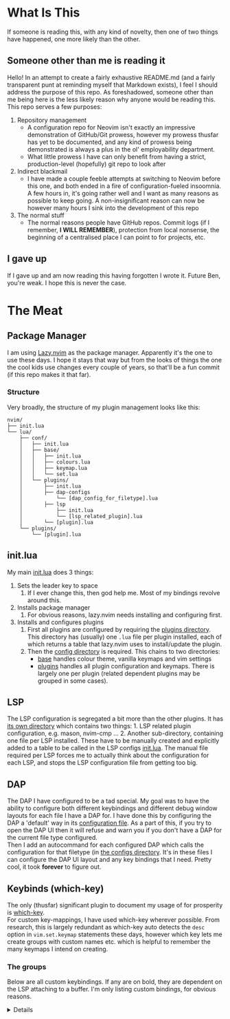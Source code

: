 # What Is This
If someone is reading this, with any kind of novelty, then one of two things have happened, one more likely than the other.
## Someone other than me is reading it
Hello! In an attempt to create a fairly exhaustive README.md (and a fairly transparent punt at reminding myself that Markdown exists), I feel I should address the purpose of this repo. 
As foreshadowed, someone other than me being here is the less likely reason why anyone would be reading this. This repo serves a few purposes:
1. Repository management
     * A configuration repo for Neovim isn't exactly an impressive demonstration of GitHub/Git prowess, however my prowess thusfar has yet to be documented, and any kind of prowess being
       demonstrated is always a plus in the ol' employability department.
     * What little prowess I have can only benefit from having a strict, production-level (hopefully) git repo to look after
2. Indirect blackmail
     * I have made a couple feeble attempts at switching to Neovim before this one, and both ended in a fire of configuration-fueled insoomnia. A few hours in, it's going rather well and
       I want as many reasons as possible to keep going. A non-insignificant reason can now be however many hours I sink into the development of this repo
3. The normal stuff
     * The normal reasons people have GitHub repos. Commit logs (if I remember, **I WILL REMEMBER**), protection from local nonsense, the beginning of a centralised place I can point to
       for projects, etc.

## I gave up
If I gave up and am now reading this having forgotten I wrote it. Future Ben, you're weak. I hope this is never the case.

# The Meat
## Package Manager
I am using [Lazy.nvim](https://github.com/folke/lazy.nvim) as the package manager. Apparently it's the one to use these days. I hope it stays that way but from the looks of things the
one the cool kids use changes every couple of years, so that'll be a fun commit (if this repo makes it that far).
### Structure
Very broadly, the structure of my plugin management looks like this:   
```
nvim/
├── init.lua
└── lua/
    ├── conf/
    │   ├── init.lua
    │   ├── base/
    │   │   ├── init.lua
    │   │   ├── colours.lua
    │   │   ├── keymap.lua
    │   │   └── set.lua
    │   └── plugins/
    │       ├── init.lua
    │       ├── dap-configs
    │           └── [dap_config_for_filetype].lua
    │       ├── lsp
    │           ├── init.lua
    │           └── [lsp_related_plugin].lua
    │       └── [plugin].lua
    └── plugins/
        └── [plugin].lua
```
## init.lua
My main [init.lua](nvim-config/init.lua) does 3 things:
1. Sets the leader key to space
    1. If I ever change this, then god help me. Most of my bindings revolve around this.
2. Installs package manager
    1. For obvious reasons, lazy.nvim needs installing and configuring first.
3. Installs and configures plugins    
    1. First all plugins are configured by requiring the [plugins directory](nvim-config/plugins). This directory has (usually) one `.lua` file per plugin installed, each of which returns
        a table that lazy.nvim uses to install/update the plugin.   
    2. Then the [config directory](nvim-config/config) is required. This chains to two directories:   
        * [base](nvim-config/config/base) handles colour theme, vanilla keymaps and vim settings   
        * [plugins](nvim-config/config/plugins) handles all plugin configuration and keymaps. There is largely one per plugin (related dependent plugins may be grouped in some cases).

## LSP
The LSP configuration is segregated a bit more than the other plugins. It has [its own directory](nvim-config/config/plugins/lsp) which contains two things:
    1. LSP related plugin configuration, e.g. mason, nvim-cmp ...
    2. Another sub-directory, containing one file per LSP installed. These have to be manually created and explicitly added to a table to be called in the LSP configs [init.lua](nvim/config/plugins/lsp/lsp_configs/init.lua).
The manual file required per LSP forces me to actually think about the configuration for each LSP, and stops the LSP configuration file from getting too big.

## DAP
The DAP I have configured to be a tad special. My goal was to have the ability to configure both different keybindings and different debug window layouts for each file I have a DAP for.
I have done this by configuring the DAP a 'default' way in its [configuration file](nvim-config/config/plugins/dap-config.lua). As a part of this, if you try to open the DAP UI then it will
refuse and warn you if you don't have a DAP for the current file type configured.   
Then I add an autocommand for each configured DAP which calls the configuration for that filetype (in [the configs directory](nvim-config/config/plugins/dap-configs). It's in these files I can
configure the DAP UI layout and any key bindings that I need. Pretty cool, it took **forever** to figure out.

## Keybinds (which-key)
The only (thusfar) significant plugin to document my usage of for prosperity is [which-key](https://github.com/folke/which-key.nvim).   
For custom key-mappings, I have used which-key wherever possible. From research, this is largely redundant as which-key auto detects the `desc` option in `vim.set.keymap` statements these days,
however which key lets me create groups with custom names etc. which is helpful to remember the many keymaps I intend on creating.
### The groups
Below are all custom keybindings. If any are on bold, they are dependent on the LSP attaching to a buffer. I'm only listing custom bindings, for obvious reasons.
<details>
  
* **System**: `<leader>`    
    This is the bottom layer of keymaps that begin with the leader key. It contains utility keymaps (as broad and non-specific as that term is)
    * `<leader>`
        * Source current file. Basically runs it, mainly for things like configuration.
    * `e`
        * Open nvim tree (or NetFW if nvim tree isn't installed for some reason)
    * `Y`
        * Yank line to system clipboard
    * `y`
        * Yank selection to system clipboard
    * `p`
        * Paste selection without nuking yank buffer
    * `r`
        * Rename token under cursor (find and replace in file)
 
          
        **Code**: `c`   
        Any keymaps to do with code semantics (not gotos)
        * `a`
            * **Select a code action**
        * `d`
            * Open diagnostic for diag. under cursor
        * `f`
            * **Format code globally (in normal mode) or for selection (in visual mode)**
        * `l`
            * Sets location list to diagnostics of current file
        * `r`
            * **Rename symbol under cursor**


        **Debug**: `d`
        Any keymaps that interact with the nvim debug adapter (nvim-dap), these will only work if a valid DAP is configured (see above)
        * `b`
            * Toggle breakpoint on this line
        * `c`
            * Continue running the program
        * `t`
            * Toggles the debug elements
 
              
        **Find**: `f`   
        Any keymaps to find something using telescope (usually files, strings or references)
        * `b`
            * Find buffer in open buffers
        * `f`
            * Find file in cwd (wherever `vi` was run from)
        * `d`
            * Find in diagnostics for file
        * `o`
            * Find old files from open history
        * `r`
            * Find references to token under cursor
        * `s`
            * Find string statically
            * Pre-enter string, and then telescope through resultant files
        * `S`
            * Find string dynamically
            * Telescope updates files as you type string (but cannot search through resultant files)
        * `u`
            * Find a previous undo in the undo tree

               
        **Open**: `o`   
        Any keymaps that open a menu
        * `m`
            * Opens Mason to configure LSP server installs etc.
        * `n`
            * Opens NoneLS info to see what's going on with non-LSP formatting, linting etc.
        * `p`
            * Opens plugin manager (at time of writing, lazy.nvim)
         
              
* **Goto**: `g`   
    Any keymaps that go to a place in the file
    * `d`
        * **Go to definition of token under cursor**
    * `D`
        * **Go to declaration of token under cursor**
    * `i`
        * **Go to implementation of function under cursor**
    * `r`
        * **Go to references of token under cursor**
        * Opens in-line pop-up for local buffer only (as opposed to <leader>fr
    * `t`
        * **Go to type definition of token under cursor**  


* **Trouble**: `t`   
    Any keymaps that interact with trouble
    * `d`
        * Open document diagnostics
    * `l`
        * Open location list
    * `q`
        * Open quickfix list
    * `r`
        * **Open references to token under cursor**
    * `t`
        * Toggle Trouble window (basically reruns last Trouble search)
    * `w`
        * Open workspace diagnostics
    * `x`
        * Close trouble
</details>

    
